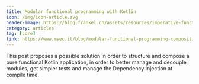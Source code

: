 ```yaml
---
title: Modular functional programming with Kotlin
icon: /img/icon-article.svg
header-image: https://blog.frankel.ch/assets/resources/imperative-functional-programming/arrow-brand.svg
category: articles
tag: [core]
link: https://www.msec.it/blog/modular-functional-programming-composition-with-kotlin/
---
```

This post proposes a possible solution in order to structure and compose a pure functional Kotlin application, in order to better manage and decouple modules, get simpler tests and manage the Dependency Injection at compile time.
